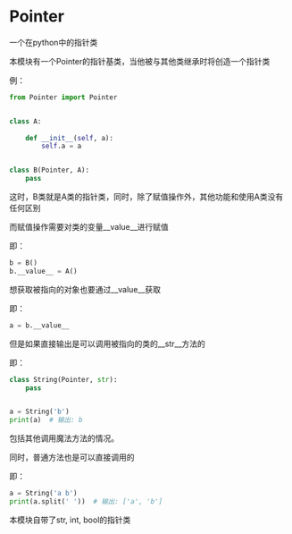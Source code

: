 # Pointer
一个在python中的指针类

本模块有一个Pointer的指针基类，当他被与其他类继承时将创造一个指针类

例：
```python
from Pointer import Pointer


class A:
    
    def __init__(self, a):
        self.a = a


class B(Pointer, A):
    pass

```
这时，B类就是A类的指针类，同时，除了赋值操作外，其他功能和使用A类没有任何区别

而赋值操作需要对类的变量__value__进行赋值

即：
```python
b = B()
b.__value__ = A()
```
想获取被指向的对象也要通过__value__获取

即：
```python
a = b.__value__
```

但是如果直接输出是可以调用被指向的类的__str__方法的

即：
```python
class String(Pointer, str):
    pass


a = String('b')
print(a)  # 输出: b
```
包括其他调用魔法方法的情况。

同时，普通方法也是可以直接调用的

即：
```python
a = String('a b')
print(a.split(' '))  # 输出: ['a', 'b']
```

本模块自带了str, int, bool的指针类
